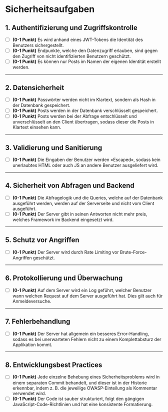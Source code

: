 # **Sicherheitsaufgaben**

## **1. Authentifizierung und Zugriffskontrolle**

- [ ] **(0-1 Punkt)** Es wird anhand eines JWT-Tokens die Identität des Benutzers sichergestellt.
- [ ] **(0-1 Punkt)** Endpunkte, welche den Datenzugriff erlauben, sind gegen den Zugriff von nicht identifizierten Benutzern geschützt.
- [ ] **(0-1 Punkt)** Es können nur Posts im Namen der eigenen Identität erstellt werden.

---

## **2. Datensicherheit**

- [ ] **(0-1 Punkt)** Passwörter werden nicht im Klartext, sondern als Hash in der Datenbank gespeichert.
- [ ] **(0-1 Punkt)** Posts werden in der Datenbank verschlüsselt gespeichert.
- [ ] **(0-1 Punkt)** Posts werden bei der Abfrage entschlüsselt und unverschlüsselt an den Client übertragen, sodass dieser die Posts in Klartext einsehen kann.

---

## **3. Validierung und Sanitierung**

- [ ] **(0-1 Punkt)** Die Eingaben der Benutzer werden «Escaped», sodass kein unerlaubtes HTML oder auch JS an andere Benutzer ausgeliefert wird.

---

## **4. Sicherheit von Abfragen und Backend**

- [ ] **(0-1 Punkt)** Die Abfragelogik und die Queries, welche auf der Datenbank ausgeführt werden, werden auf der Serverseite und nicht vom Client ausgeführt.
- [ ] **(0-1 Punkt)** Der Server gibt in seinen Antworten nicht mehr preis, welches Framework im Backend eingesetzt wird.

---

## **5. Schutz vor Angriffen**

- [ ] **(0-1 Punkt)** Der Server wird durch Rate Limiting vor Brute-Force-Angriffen geschützt.

---

## **6. Protokollierung und Überwachung**

- [ ] **(0-1 Punkt)** Auf dem Server wird ein Log geführt, welcher Benutzer wann welchen Request auf dem Server ausgeführt hat. Dies gilt auch für Anmeldeversuche.

---

## **7. Fehlerbehandlung**

- [ ] **(0-1 Punkt)** Der Server hat allgemein ein besseres Error-Handling, sodass es bei unerwarteten Fehlern nicht zu einem Komplettabsturz der Applikation kommt.

---

## **8. Entwicklungsbest Practices**

- [ ] **(0-1 Punkt)** Jede einzelne Behebung eines Sicherheitsproblems wird in einem separaten Commit behandelt, und dieser ist in der Historie erkennbar, indem z. B. die jeweilige OWASP-Einteilung als Kommentar verwendet wird.
- [ ] **(0-1 Punkt)** Der Code ist sauber strukturiert, folgt den gängigen JavaScript-Code-Richtlinien und hat eine konsistente Formatierung.

